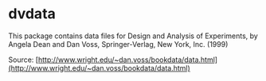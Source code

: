 # dvdata

This package contains data files for Design and Analysis of Experiments, by Angela Dean and Dan Voss, Springer-Verlag, 
New York, Inc. (1999)

Source: [http://www.wright.edu/~dan.voss/bookdata/data.html](http://www.wright.edu/~dan.voss/bookdata/data.html)

